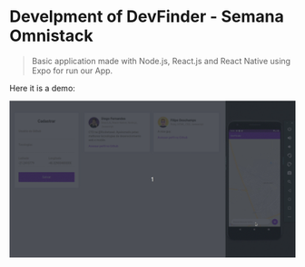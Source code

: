 # Develpment of DevFinder - Semana Omnistack

> Basic application made with Node.js, React.js and React Native using Expo for run our App.

Here it is a demo:

![Demo of running App in browser and in emulator](./gif-of-success.gif)
